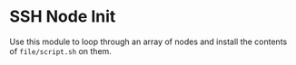 #  SSH Node Init
Use this module to loop through an array of nodes and install the contents of `file/script.sh` on them. 


